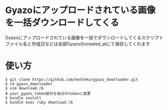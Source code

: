 # Gyazoにアップロードされている画像を一括ダウンロードしてくる
Gyazoにアップロードされている画像を一括でダウンロードしてくるスクリプト
ファイル名と作成日などは全部Gyazoのcreated_atにて保存してくれます

# 使い方

```
$ git clone https://github.com/henteko/gyazo_downloader.git
$ cd gyazo_downloader
$ vim download.rb
# your_gyazo_token部分を自分のtokenに変更
$ bundle install
$ bundle exec ruby download.rb
```
